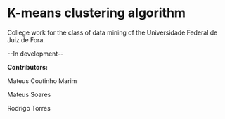 # K-means clustering algorithm

<p>	College work for the class of data mining of the Universidade Federal de Juiz de Fora.</p>
<p>--In development--</p>
<b>Contributors:</b>

 <p>Mateus Coutinho Marim</p>
 <p>Mateus Soares</p>
 <p>Rodrigo Torres</p>
